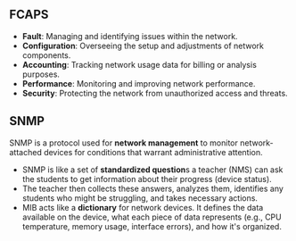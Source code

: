 ## FCAPS
- **Fault**: Managing and identifying issues within the network.
- **Configuration**: Overseeing the setup and adjustments of network components.
- **Accounting**: Tracking network usage data for billing or analysis purposes.
- **Performance**: Monitoring and improving network performance.
- **Security**: Protecting the network from unauthorized access and threats.

## SNMP
SNMP is a protocol used for **network management** to monitor network-attached devices for conditions that warrant administrative attention.

- SNMP is like a set of **standardized question**s a teacher (NMS) can ask the students to get information about their progress (device status).
- The teacher then collects these answers, analyzes them, identifies any students who might be struggling, and takes necessary actions.
- MIB acts like a **dictionary** for network devices. It defines the data available on the device, what each piece of data represents (e.g., CPU temperature, memory usage, interface errors), and how it's organized.
